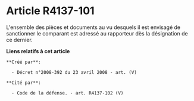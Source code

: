# Article R4137-101

L'ensemble des pièces et documents au vu desquels il est envisagé de sanctionner le comparant est adressé au rapporteur dès
la désignation de ce dernier.

**Liens relatifs à cet article**

	**Créé par**:

	  - Décret n°2008-392 du 23 avril 2008 - art. (V)

	**Cité par**:

	  - Code de la défense. - art. R4137-102 (V)
